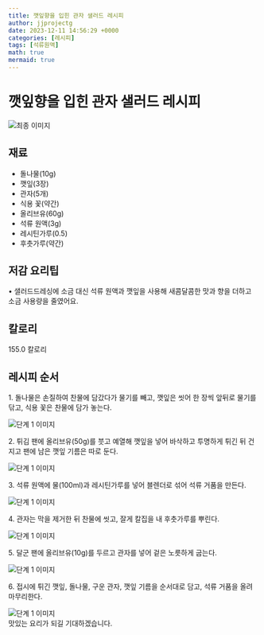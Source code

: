 ```yaml
---
title: 깻잎향을 입힌 관자 샐러드 레시피
author: jjprojectg
date: 2023-12-11 14:56:29 +0000
categories: [레시피]
tags: [석류원액]
math: true
mermaid: true
---
```

<meta name="og:type" content="website"/>
<meta charset="UTF-8"/>
<div class="header">
  <h1>깻잎향을 입힌 관자 샐러드 레시피</h1>
</div>

<div class="container my-4">
  <div class="row">
    <div class="col-12 col-md-6">
      <div class="recipe-image">
        <img src="http://www.foodsafetykorea.go.kr/uploadimg/cook/10_00078_1.png" class="step-image" alt="최종 이미지"/>
      </div>
    </div>
    <div class="col-12 col-md-6">
      <div class="ingredients">
        <h2>재료</h2>
        <ul class="card">
          <li> 돌나물(10g) </li>
          <li>  깻잎(3장) </li>
          <li>  관자(5개)  </li>
          <li>  식용 꽃(약간)  </li>
          <li>  올리브유(60g) </li>
          <li>  석류 원액(3g) </li>
          <li>  레시틴가루(0.5) </li>
          <li>  후춧가루(약간) </li>
</ul>
      </div>
    </div>
    <div class="col-12 col-md-6">
      <div class="ingredients">
        <h2>저감 요리팁</h2>
        <div class="card"> 
          <p>
            • 샐러드드레싱에 소금 대신 석류 원액과 깻잎을 사용해 새콤달콤한 맛과 향을 더하고 소금 사용량을 줄였어요.
          </p>
        </div>
      </div>
      <div class="ingredients">
        <h2>칼로리</h2>
        <div class="card"> 
          <p>
            155.0 칼로리
          </p>
        </div>
      </div>
    </div>
  </div>

  <h2 class="my-4">레시피 순서</h2>
  <div class="card recipe-card">
    <div class="card-body recipe-step">
      <p class="card-text step-description">1. 돌나물은 손질하여 찬물에 담갔다가 물기를 빼고, 깻잎은 씻어 한 장씩 앞뒤로 물기를 닦고, 식용 꽃은 찬물에 담가 놓는다.</p>
      <img src="http://www.foodsafetykorea.go.kr/uploadimg/cook/20_00078_1.jpg" alt="단계 1 이미지" class="step-image"/>
    </div>
  </div>
  <div class="card recipe-card">
    <div class="card-body recipe-step">
      <p class="card-text step-description">2. 튀김 팬에 올리브유(50g)를 붓고 예열해 깻잎을 넣어 바삭하고 투명하게 튀긴 뒤 건지고 팬에 남은 깻잎 기름은 따로 둔다.</p>
      <img src="http://www.foodsafetykorea.go.kr/uploadimg/cook/20_00078_2.jpg" alt="단계 1 이미지" class="step-image"/>
    </div>
  </div>
  <div class="card recipe-card">
    <div class="card-body recipe-step">
      <p class="card-text step-description">3. 석류 원액에 물(100ml)과 레시틴가루를 넣어 블렌더로 섞어 석류 거품을 만든다.</p>
      <img src="http://www.foodsafetykorea.go.kr/uploadimg/cook/20_00078_3.jpg" alt="단계 1 이미지" class="step-image"/>
    </div>
  </div>
  <div class="card recipe-card">
    <div class="card-body recipe-step">
      <p class="card-text step-description">4. 관자는 막을 제거한 뒤 찬물에 씻고, 잘게 칼집을 내 후춧가루를 뿌린다.</p>
      <img src="http://www.foodsafetykorea.go.kr/uploadimg/cook/20_00078_4.jpg" alt="단계 1 이미지" class="step-image"/>
    </div>
  </div>
  <div class="card recipe-card">
    <div class="card-body recipe-step">
      <p class="card-text step-description">5. 달군 팬에 올리브유(10g)를 두르고 관자를 넣어 겉은 노릇하게 굽는다.</p>
      <img src="http://www.foodsafetykorea.go.kr/uploadimg/cook/20_00078_5.jpg" alt="단계 1 이미지" class="step-image"/>
    </div>
  </div>
  <div class="card recipe-card">
    <div class="card-body recipe-step">
      <p class="card-text step-description">6. 접시에 튀긴 깻잎, 돌나물, 구운 관자, 깻잎 기름을 순서대로 담고, 석류 거품을 올려 마무리한다.</p>
      <img src="http://www.foodsafetykorea.go.kr/uploadimg/cook/20_00078_6.jpg" alt="단계 1 이미지" class="step-image"/>
    </div>
  </div>

</div>
맛있는 요리가 되길 기대하겠습니다.
